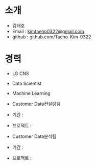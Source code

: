 # 소개
- 김태호
- Email : kimtaeho0322@gmail.com
- github : github.com/Taeho-Kim-0322

# 경력
- LG CNS
 - Data Scientist
 - Machine Learning

 - Customer Data컨설팅팀
  - 기간 : 
  - 프로젝트 : 



 - Customer Data분석팀
  - 기간 : 
  - 프로젝트 : 
